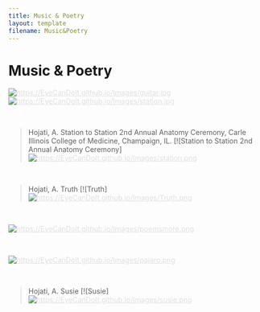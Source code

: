 ```yaml
---
title: Music & Poetry
layout: template
filename: Music&Poetry
---
```


# Music & Poetry


<a href="Music&Poetry" class="btn" style="color:#E0E0E0"><img src="https://EyeCanDoIt.github.io/Images/guitar.jpg" alt="https://EyeCanDoIt.github.io/Images/guitar.jpg" 
loading="lazy"></a> <a href="Music&Poetry" class="btn" style="color:#E0E0E0"><img src="https://EyeCanDoIt.github.io/Images/station.jpg" alt="https://EyeCanDoIt.github.io/Images/station.jpg" 
loading="lazy"></a>

<br>

<object data="./Images/pdfs/Station to Station.pdf" width="1000" height="1000" type='application/pdf'></object>

>Hojati, A. Station to Station 2nd Annual Anatomy Ceremony, Carle Illinois College of Medicine, Champaign, IL.
>[![Station to Station 2nd Annual Anatomy Ceremony]
<a href="Music&Poetry" class="btn" style="color:#E0E0E0"><img src="https://EyeCanDoIt.github.io/Images/station.png" alt="https://EyeCanDoIt.github.io/Images/station.png" 
loading="lazy"></a>

<br>

>Hojati, A. Truth
>[![Truth]
<a href="Music&Poetry" class="btn" style="color:#E0E0E0"><img src="https://EyeCanDoIt.github.io/Images/Truth.png" alt="https://EyeCanDoIt.github.io/Images/Truth.png" 
loading="lazy"></a>

<br>

<a href="Music&Poetry" class="btn" style="color:#E0E0E0"><img src="https://EyeCanDoIt.github.io/Images/poemsmore.png" alt="https://EyeCanDoIt.github.io/Images/poemsmore.png" 
loading="lazy"></a>

<br>

<a href="Music&Poetry" class="btn" style="color:#E0E0E0"><img src="https://EyeCanDoIt.github.io/Images/pajaro.png" alt="https://EyeCanDoIt.github.io/Images/pajaro.png" 
loading="lazy"></a>

<br>

>Hojati, A. Susie
>[![Susie]
<a href="Music&Poetry" class="btn" style="color:#E0E0E0"><img src="https://EyeCanDoIt.github.io/Images/susie.png" alt="https://EyeCanDoIt.github.io/Images/susie.png" 
loading="lazy"></a>

<br>
